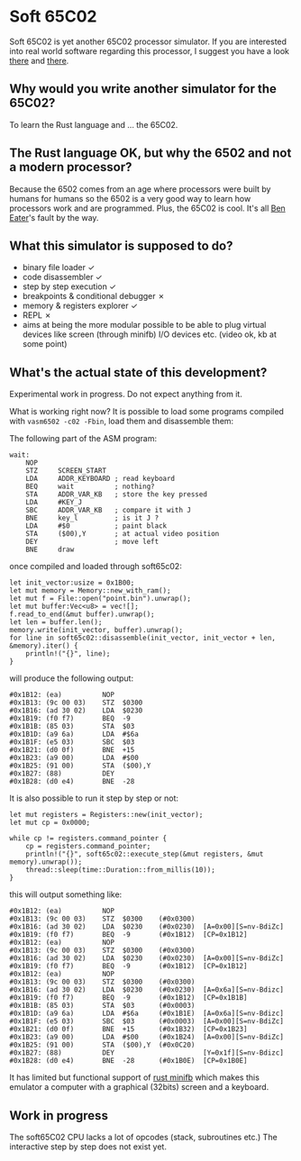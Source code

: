 Soft 65C02
==========

Soft 65C02 is yet another 65C02 processor simulator. If you are interested into real world software regarding this processor, I suggest you have a look [there](https://www.masswerk.at/products.php) and [there](http://www.6502.org/users/andre/).

Why would you write another simulator for the 65C02?
----------------------------------------------------
To learn the Rust language and … the 65C02.

The Rust language OK, but why the 6502 and not a modern processor?
------------------------------------------------------------------
Because the 6502 comes from an age where processors were built by humans for humans so the 6502 is a very good way to learn how processors work and are programmed. Plus, the 65C02 is cool. It's all [Ben Eater](https://www.youtube.com/watch?v=LnzuMJLZRdU)'s fault by the way.

What this simulator is supposed to do?
--------------------------------------

 * binary file loader ✓
 * code disassembler ✓
 * step by step execution ✓
 * breakpoints & conditional debugger ✗
 * memory & registers explorer ✓
 * REPL ✗
 * aims at being the more modular possible to be able to plug virtual devices like screen (through minifb) I/O devices etc. (video ok, kb at some point)

What's the actual state of this development?
--------------------------------------------
Experimental work in progress. Do not expect anything from it.

What is working right now?
It is possible to load some programs compiled with `vasm6502 -c02 -Fbin`, load them and disassemble them:

The following part of the ASM program:

    wait:
        NOP
        STZ     SCREEN_START
        LDA     ADDR_KEYBOARD ; read keyboard
        BEQ     wait          ; nothing?
        STA     ADDR_VAR_KB   ; store the key pressed
        LDA     #KEY_J
        SBC     ADDR_VAR_KB   ; compare it with J
        BNE     key_l         ; is it J ?
        LDA     #$0           ; paint black
        STA     ($00),Y       ; at actual video position
        DEY                   ; move left
        BNE     draw

once compiled and loaded through soft65c02:

    let init_vector:usize = 0x1B00;
    let mut memory = Memory::new_with_ram();
    let mut f = File::open("point.bin").unwrap();
    let mut buffer:Vec<u8> = vec![];
    f.read_to_end(&mut buffer).unwrap();
    let len = buffer.len();
    memory.write(init_vector, buffer).unwrap();
    for line in soft65c02::disassemble(init_vector, init_vector + len, &memory).iter() {
        println!("{}", line);
    }

will produce the following output:

    #0x1B12: (ea)          NOP
    #0x1B13: (9c 00 03)    STZ  $0300
    #0x1B16: (ad 30 02)    LDA  $0230
    #0x1B19: (f0 f7)       BEQ  -9
    #0x1B1B: (85 03)       STA  $03
    #0x1B1D: (a9 6a)       LDA  #$6a
    #0x1B1F: (e5 03)       SBC  $03
    #0x1B21: (d0 0f)       BNE  +15
    #0x1B23: (a9 00)       LDA  #$00
    #0x1B25: (91 00)       STA  ($00),Y
    #0x1B27: (88)          DEY
    #0x1B28: (d0 e4)       BNE  -28

It is also possible to run it step by step or not:

    let mut registers = Registers::new(init_vector);
    let mut cp = 0x0000;

    while cp != registers.command_pointer {
        cp = registers.command_pointer;
        println!("{}", soft65c02::execute_step(&mut registers, &mut memory).unwrap());
        thread::sleep(time::Duration::from_millis(10));
    }

this will output something like:

    #0x1B12: (ea)          NOP
    #0x1B13: (9c 00 03)    STZ  $0300    (#0x0300)
    #0x1B16: (ad 30 02)    LDA  $0230    (#0x0230)  [A=0x00][S=nv-BdiZc]
    #0x1B19: (f0 f7)       BEQ  -9       (#0x1B12)  [CP=0x1B12]
    #0x1B12: (ea)          NOP
    #0x1B13: (9c 00 03)    STZ  $0300    (#0x0300)
    #0x1B16: (ad 30 02)    LDA  $0230    (#0x0230)  [A=0x00][S=nv-BdiZc]
    #0x1B19: (f0 f7)       BEQ  -9       (#0x1B12)  [CP=0x1B12]
    #0x1B12: (ea)          NOP
    #0x1B13: (9c 00 03)    STZ  $0300    (#0x0300)
    #0x1B16: (ad 30 02)    LDA  $0230    (#0x0230)  [A=0x6a][S=nv-Bdizc]
    #0x1B19: (f0 f7)       BEQ  -9       (#0x1B12)  [CP=0x1B1B]
    #0x1B1B: (85 03)       STA  $03      (#0x0003)
    #0x1B1D: (a9 6a)       LDA  #$6a     (#0x1B1E)  [A=0x6a][S=nv-Bdizc]
    #0x1B1F: (e5 03)       SBC  $03      (#0x0003)  [A=0x00][S=nv-BdiZc]
    #0x1B21: (d0 0f)       BNE  +15      (#0x1B32)  [CP=0x1B23]
    #0x1B23: (a9 00)       LDA  #$00     (#0x1B24)  [A=0x00][S=nv-BdiZc]
    #0x1B25: (91 00)       STA  ($00),Y  (#0x0C20)
    #0x1B27: (88)          DEY                      [Y=0x1f][S=nv-Bdizc]
    #0x1B28: (d0 e4)       BNE  -28      (#0x1B0E)  [CP=0x1B0E]

It has limited but functional support of [rust minifb](https://github.com/emoon/rust_minifb) which makes this emulator a computer with a graphical (32bits) screen and a keyboard.

Work in progress
----------------

The soft65C02 CPU lacks a lot of opcodes (stack, subroutines etc.) The interactive step by step does not exist yet.
